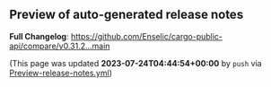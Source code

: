 ## Preview of auto-generated release notes
<!-- Release notes generated using configuration in .github/release.yml at main -->



**Full Changelog**: https://github.com/Enselic/cargo-public-api/compare/v0.31.2...main


(This page was updated **2023-07-24T04:44:54+00:00** by `push` via [Preview-release-notes.yml](https://github.com/Enselic/cargo-public-api/actions/runs/5640898575))
